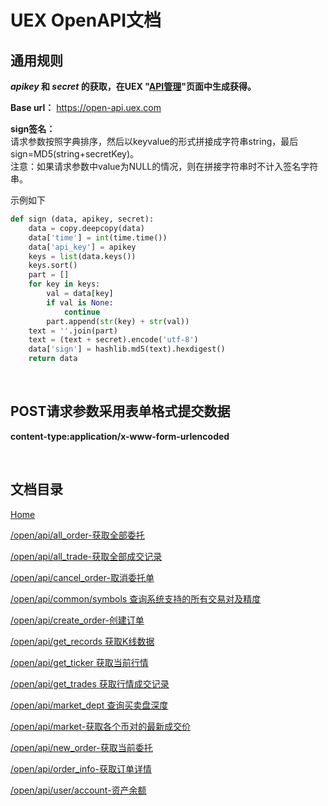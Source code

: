 # UEX OpenAPI文档


## 通用规则
  
**_apikey_ 和 _secret_ 的获取，在UEX "[API管理](https://www.uex.com/my_open_api.html)"页面中生成获得。**

**Base url：** https://open-api.uex.com

**sign签名：**  
请求参数按照字典排序，然后以keyvalue的形式拼接成字符串string，最后sign=MD5(string+secretKey)。  
注意：如果请求参数中value为NULL的情况，则在拼接字符串时不计入签名字符串。    

 示例如下   
```python
def sign (data, apikey, secret):
    data = copy.deepcopy(data)
    data['time'] = int(time.time())
    data['api_key'] = apikey
    keys = list(data.keys())
    keys.sort()
    part = []
    for key in keys:
        val = data[key]
        if val is None:
            continue
        part.append(str(key) + str(val))
    text = ''.join(part)
    text = (text + secret).encode('utf-8')
    data['sign'] = hashlib.md5(text).hexdigest()
    return data 
```	

<br>
  
## POST请求参数采用表单格式提交数据
**content-type:application/x-www-form-urlencoded**

<br>

## 文档目录

[Home](https://github.com/UEX-OpenAPI/API_Docs/wiki)

[/open/api/all_order-获取全部委托](https://github.com/UEX-OpenAPI/API_Docs/wiki/%E8%8E%B7%E5%8F%96%E5%85%A8%E9%83%A8%E5%A7%94%E6%89%98)

[/open/api/all_trade-获取全部成交记录](https://github.com/UEX-OpenAPI/API_Docs/wiki/%E8%8E%B7%E5%8F%96%E5%85%A8%E9%83%A8%E6%88%90%E4%BA%A4%E8%AE%B0%E5%BD%95)

[/open/api/cancel_order-取消委托单](https://github.com/UEX-OpenAPI/API_Docs/wiki/%E5%8F%96%E6%B6%88%E5%A7%94%E6%89%98%E5%8D%95)

[/open/api/common/symbols 查询系统支持的所有交易对及精度](https://github.com/UEX-OpenAPI/API_Docs/wiki/%E6%9F%A5%E8%AF%A2%E7%B3%BB%E7%BB%9F%E6%94%AF%E6%8C%81%E7%9A%84%E6%89%80%E6%9C%89%E4%BA%A4%E6%98%93%E5%AF%B9%E5%8F%8A%E7%B2%BE%E5%BA%A6)

[/open/api/create_order-创建订单](https://github.com/UEX-OpenAPI/API_Docs/wiki/%E5%88%9B%E5%BB%BA%E8%AE%A2%E5%8D%95)

[/open/api/get_records 获取K线数据](https://github.com/UEX-OpenAPI/API_Docs/wiki/%E8%8E%B7%E5%8F%96K%E7%BA%BF%E6%95%B0%E6%8D%AE)

[/open/api/get_ticker 获取当前行情](https://github.com/UEX-OpenAPI/API_Docs/wiki/%E8%8E%B7%E5%8F%96%E5%BD%93%E5%89%8D%E8%A1%8C%E6%83%85)

[/open/api/get_trades 获取行情成交记录](https://github.com/UEX-OpenAPI/API_Docs/wiki/%E8%8E%B7%E5%8F%96%E8%A1%8C%E6%83%85%E6%88%90%E4%BA%A4%E8%AE%B0%E5%BD%95)

[/open/api/market_dept 查询买卖盘深度](https://github.com/UEX-OpenAPI/API_Docs/wiki/%E6%9F%A5%E8%AF%A2%E4%B9%B0%E5%8D%96%E7%9B%98%E6%B7%B1%E5%BA%A6)

[/open/api/market-获取各个币对的最新成交价](https://github.com/UEX-OpenAPI/API_Docs/wiki/%E8%8E%B7%E5%8F%96%E5%90%84%E4%B8%AA%E5%B8%81%E5%AF%B9%E7%9A%84%E6%9C%80%E6%96%B0%E6%88%90%E4%BA%A4%E4%BB%B7)

[/open/api/new_order-获取当前委托](https://github.com/UEX-OpenAPI/API_Docs/wiki/%E8%8E%B7%E5%8F%96%E5%BD%93%E5%89%8D%E5%A7%94%E6%89%98)

[/open/api/order_info-获取订单详情](https://github.com/UEX-OpenAPI/API_Docs/wiki/%E8%8E%B7%E5%8F%96%E8%AE%A2%E5%8D%95%E8%AF%A6%E6%83%85)

[/open/api/user/account-资产余额](https://github.com/UEX-OpenAPI/API_Docs/wiki/%E8%B5%84%E4%BA%A7%E4%BD%99%E9%A2%9D)


